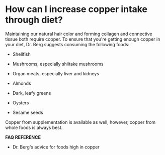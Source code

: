 # How can I increase copper intake through diet?

Maintaining our natural hair color and forming collagen and connective tissue both require copper. To ensure that you're getting enough copper in your diet, Dr. Berg suggests consuming the following foods:

- Shellfish

- Mushrooms, especially shiitake mushrooms

- Organ meats, especially liver and kidneys

- Almonds

- Dark, leafy greens

- Oysters

- Sesame seeds

Copper from supplementation is available as well, however, copper from whole foods is always best.

**FAQ REFERENCE**

- Dr. Berg's advice for foods high in copper